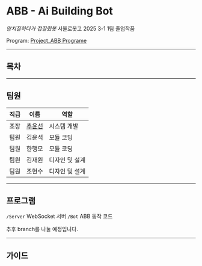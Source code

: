 # ABB - Ai Building Bot
*망치질하다가 접질렸봇*
서울로봇고 2025 3-1 1팀 졸업작품

Program: [Project_ABB Programe](https://github.com/seon0313/Project_ABB_Program)
***
## 목차

***
## 팀원

|직급|이름|역할|
|---|---|---|
|조장|[추윤선](https://github.com/seon0313)|시스템 개발|
|팀원|김윤석|모듈 코딩|
|팀원|한행모|모듈 코딩|
|팀원|김재원|디자인 및 설계|
|팀원|조현수|디자인 및 설계|

***
## 프로그램

`/Server` WebSocket 서버
`/Bot` ABB 동작 코드

추후 branch를 나눌 예정입니다.

***
## 가이드
